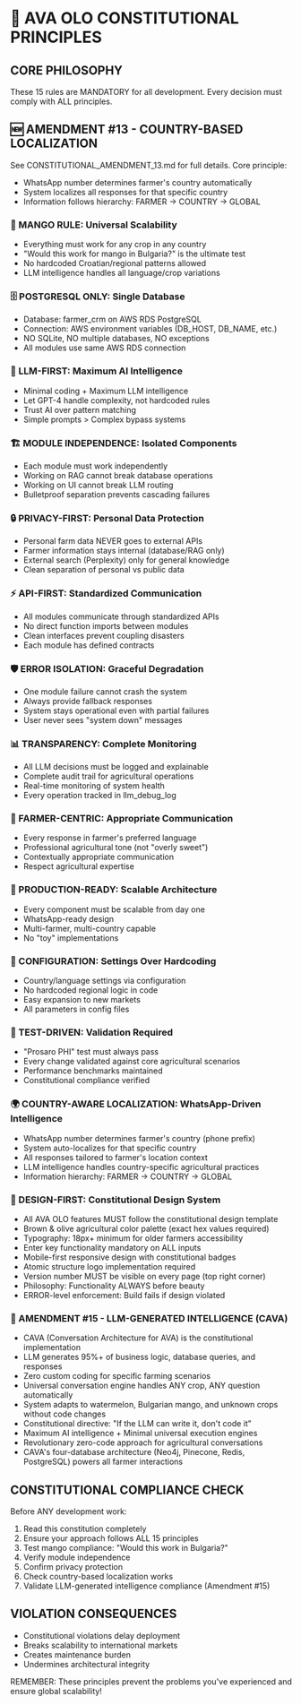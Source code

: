 # 📜 AVA OLO CONSTITUTIONAL PRINCIPLES

## CORE PHILOSOPHY
These 15 rules are MANDATORY for all development. Every decision must comply with ALL principles.

## 🆕 AMENDMENT #13 - COUNTRY-BASED LOCALIZATION
See CONSTITUTIONAL_AMENDMENT_13.md for full details. Core principle:
- WhatsApp number determines farmer's country automatically
- System localizes all responses for that specific country
- Information follows hierarchy: FARMER → COUNTRY → GLOBAL

### 🥭 MANGO RULE: Universal Scalability
- Everything must work for any crop in any country
- "Would this work for mango in Bulgaria?" is the ultimate test
- No hardcoded Croatian/regional patterns allowed
- LLM intelligence handles all language/crop variations

### 🗄️ POSTGRESQL ONLY: Single Database
- Database: farmer_crm on AWS RDS PostgreSQL
- Connection: AWS environment variables (DB_HOST, DB_NAME, etc.)
- NO SQLite, NO multiple databases, NO exceptions
- All modules use same AWS RDS connection

### 🧠 LLM-FIRST: Maximum AI Intelligence
- Minimal coding + Maximum LLM intelligence
- Let GPT-4 handle complexity, not hardcoded rules
- Trust AI over pattern matching
- Simple prompts > Complex bypass systems

### 🏗️ MODULE INDEPENDENCE: Isolated Components
- Each module must work independently
- Working on RAG cannot break database operations
- Working on UI cannot break LLM routing
- Bulletproof separation prevents cascading failures

### 🔒 PRIVACY-FIRST: Personal Data Protection
- Personal farm data NEVER goes to external APIs
- Farmer information stays internal (database/RAG only)
- External search (Perplexity) only for general knowledge
- Clean separation of personal vs public data

### ⚡ API-FIRST: Standardized Communication
- All modules communicate through standardized APIs
- No direct function imports between modules
- Clean interfaces prevent coupling disasters
- Each module has defined contracts

### 🛡️ ERROR ISOLATION: Graceful Degradation
- One module failure cannot crash the system
- Always provide fallback responses
- System stays operational even with partial failures
- User never sees "system down" messages

### 📊 TRANSPARENCY: Complete Monitoring
- All LLM decisions must be logged and explainable
- Complete audit trail for agricultural operations
- Real-time monitoring of system health
- Every operation tracked in llm_debug_log

### 🌾 FARMER-CENTRIC: Appropriate Communication
- Every response in farmer's preferred language
- Professional agricultural tone (not "overly sweet")
- Contextually appropriate communication
- Respect agricultural expertise

### 🔄 PRODUCTION-READY: Scalable Architecture
- Every component must be scalable from day one
- WhatsApp-ready design
- Multi-farmer, multi-country capable
- No "toy" implementations

### 📝 CONFIGURATION: Settings Over Hardcoding
- Country/language settings via configuration
- No hardcoded regional logic in code
- Easy expansion to new markets
- All parameters in config files

### 🧪 TEST-DRIVEN: Validation Required
- "Prosaro PHI" test must always pass
- Every change validated against core agricultural scenarios
- Performance benchmarks maintained
- Constitutional compliance verified

### 🌍 COUNTRY-AWARE LOCALIZATION: WhatsApp-Driven Intelligence
- WhatsApp number determines farmer's country (phone prefix)
- System auto-localizes for that specific country
- All responses tailored to farmer's location context
- LLM intelligence handles country-specific agricultural practices
- Information hierarchy: FARMER → COUNTRY → GLOBAL

### 🎨 DESIGN-FIRST: Constitutional Design System
- All AVA OLO features MUST follow the constitutional design template
- Brown & olive agricultural color palette (exact hex values required)
- Typography: 18px+ minimum for older farmers accessibility
- Enter key functionality mandatory on ALL inputs
- Mobile-first responsive design with constitutional badges
- Atomic structure logo implementation required
- Version number MUST be visible on every page (top right corner)
- Philosophy: Functionality ALWAYS before beauty
- ERROR-level enforcement: Build fails if design violated

### 🧠 AMENDMENT #15 - LLM-GENERATED INTELLIGENCE (CAVA)
- CAVA (Conversation Architecture for AVA) is the constitutional implementation
- LLM generates 95%+ of business logic, database queries, and responses
- Zero custom coding for specific farming scenarios
- Universal conversation engine handles ANY crop, ANY question automatically
- System adapts to watermelon, Bulgarian mango, and unknown crops without code changes
- Constitutional directive: "If the LLM can write it, don't code it"
- Maximum AI intelligence + Minimal universal execution engines
- Revolutionary zero-code approach for agricultural conversations
- CAVA's four-database architecture (Neo4j, Pinecone, Redis, PostgreSQL) powers all farmer interactions

## CONSTITUTIONAL COMPLIANCE CHECK
Before ANY development work:
1. Read this constitution completely
2. Ensure your approach follows ALL 15 principles
3. Test mango compliance: "Would this work in Bulgaria?"
4. Verify module independence
5. Confirm privacy protection
6. Check country-based localization works
7. Validate LLM-generated intelligence compliance (Amendment #15)

## VIOLATION CONSEQUENCES
- Constitutional violations delay deployment
- Breaks scalability to international markets
- Creates maintenance burden
- Undermines architectural integrity

REMEMBER: These principles prevent the problems you've experienced and ensure global scalability!